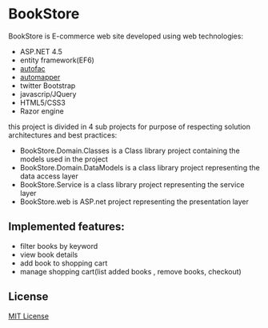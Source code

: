 # BookStore

BookStore is E-commerce  web site developed using web technologies: 
* ASP.NET 4.5
* entity framework(EF6)
* [autofac](https://github.com/autofac/Autofac)
* [automapper](https://github.com/AutoMapper/AutoMapper/wiki)
* twitter Bootstrap
* javascrip/JQuery
* HTML5/CSS3
* Razor engine

this project is divided in 4 sub projects for purpose of respecting solution architectures and best practices:
* BookStore.Domain.Classes is a Class library project containing the models used in the project
* BookStore.Domain.DataModels is a class library project representing the data access layer
* BookStore.Service is a class library project representing the service layer
* BookStore.web is ASP.net project representing the presentation layer

## Implemented features:
* filter books by keyword 
* view book details
* add book to shopping cart
* manage shopping cart(list added books , remove books, checkout)

## License 
[MIT License](https://opensource.org/licenses/MIT)

  
